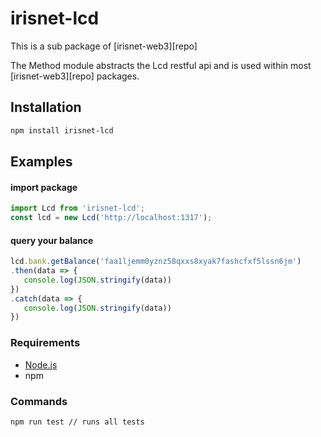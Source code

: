 # irisnet-lcd

This is a sub package of [irisnet-web3][repo]

The Method module abstracts the Lcd restful api and is used within most [irisnet-web3][repo] packages.

## Installation

```bash
npm install irisnet-lcd
```

## Examples

#### import package

```js
import Lcd from 'irisnet-lcd';
const lcd = new Lcd('http://localhost:1317');
```

#### query your balance
```js
lcd.bank.getBalance('faa1ljemm0yznz58qxxs8xyak7fashcfxf5lssn6jm')
.then(data => {
   console.log(JSON.stringify(data))
})
.catch(data => {
   console.log(JSON.stringify(data))
})
```

### Requirements

* [Node.js](https://nodejs.org)
* npm

### Commands
```bash
npm run test // runs all tests 
```